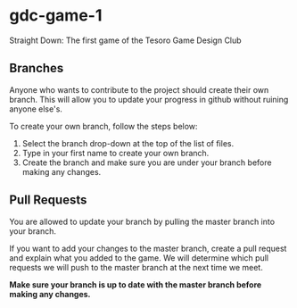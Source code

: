 # gdc-game-1
Straight Down: The first game of the Tesoro Game Design Club

## Branches
Anyone who wants to contribute to the project should create their own branch.  This will allow you to update your progress in github without ruining anyone else's.

To create your own branch, follow the steps below:
1. Select the branch drop-down at the top of the list of files.
1. Type in your first name to create your own branch.
1. Create the branch and make sure you are under your branch before making any changes.

## Pull Requests
You are allowed to update your branch by pulling the master branch into your branch.

If you want to add your changes to the master branch, create a pull request and explain what you added to the game.  We will determine which pull requests we will push to the master branch at the next time we meet.

**Make sure your branch is up to date with the master branch before making any changes.**
